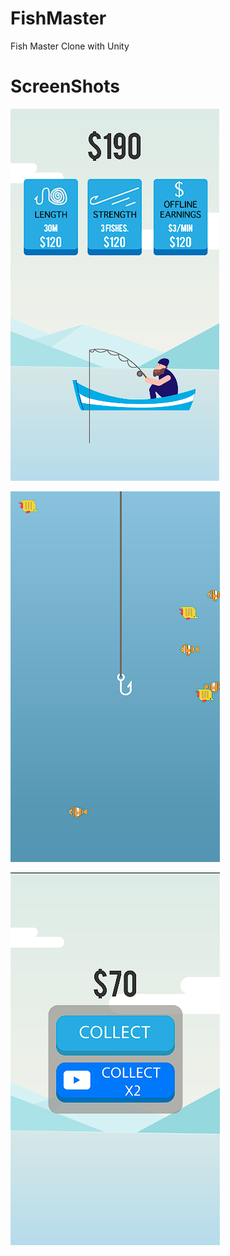 # FishMaster
Fish Master Clone with Unity



# ScreenShots
![ScreenShot](https://github.com/BerkEncami/FishMaster/blob/main/Screen%20Shots/1.png)

![ScreenShot1](https://github.com/BerkEncami/FishMaster/blob/main/Screen%20Shots/2.png)

![ScreenShot2](https://github.com/BerkEncami/FishMaster/blob/main/Screen%20Shots/3.png)

